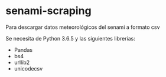 # senami-scraping
Para descargar datos meteorológicos del senami a formato csv

Se necesita de Python 3.6.5 y las siguientes librerias:
- Pandas
- bs4
- urllib2
- unicodecsv
